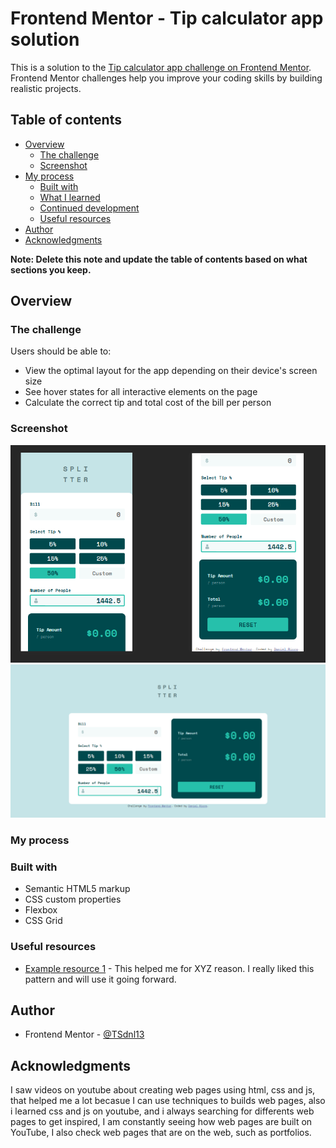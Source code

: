 # Frontend Mentor - Tip calculator app solution

This is a solution to the [Tip calculator app challenge on Frontend Mentor](https://www.frontendmentor.io/challenges/tip-calculator-app-ugJNGbJUX). Frontend Mentor challenges help you improve your coding skills by building realistic projects.

## Table of contents

- [Overview](#overview)
  - [The challenge](#the-challenge)
  - [Screenshot](#screenshot)
- [My process](#my-process)
  - [Built with](#built-with)
  - [What I learned](#what-i-learned)
  - [Continued development](#continued-development)
  - [Useful resources](#useful-resources)
- [Author](#author)
- [Acknowledgments](#acknowledgments)

**Note: Delete this note and update the table of contents based on what sections you keep.**

## Overview

### The challenge

Users should be able to:

- View the optimal layout for the app depending on their device's screen size
- See hover states for all interactive elements on the page
- Calculate the correct tip and total cost of the bill per person

### Screenshot

![](screenshots/challenge-complete-for-mobile.png)
![](screenshots/challenge-complete.png)

### My process

### Built with

- Semantic HTML5 markup
- CSS custom properties
- Flexbox
- CSS Grid


### Useful resources

- [Example resource 1](https://www.w3schools.com/) - This helped me for XYZ reason. I really liked this pattern and will use it going forward.

## Author

- Frontend Mentor - [@TSdnl13](https://www.frontendmentor.io/profile/yourusername)

## Acknowledgments

I saw videos on youtube about creating web pages using html, css and js, that helped me a lot becasue I can use techniques to builds web pages, also i learned css and js on youtube, and i always searching for differents web pages to get inspired, I am constantly seeing how web pages are built on YouTube, I also check web pages that are on the web, such as portfolios.


